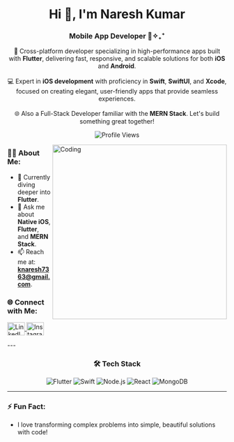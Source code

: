 <h1 align="center">Hi 👋, I'm Naresh Kumar</h1>

<h3 align="center">Mobile App Developer 📲✧₊⁺</h3>

<p align="center">
  🚀 Cross-platform developer specializing in high-performance apps built with <strong>Flutter</strong>, delivering fast, responsive, and scalable solutions for both <strong>iOS</strong> and <strong>Android</strong>. <br><br>
  💻 Expert in <strong>iOS development</strong> with proficiency in <strong>Swift</strong>, <strong>SwiftUI</strong>, and <strong>Xcode</strong>, focused on creating elegant, user-friendly apps that provide seamless experiences. <br><br>
  🌐 Also a Full-Stack Developer familiar with the <strong>MERN Stack</strong>. Let's build something great together!
</p>

<p align="center">
  <img src="https://komarev.com/ghpvc/?username=nareshptt&label=Profile%20views&color=0e75b6&style=flat" alt="Profile Views" /> 
</p>

<img align="right" alt="Coding" width="400" src="https://physicsgurukul.files.wordpress.com/2019/02/character-1.gif" />

### 👨‍💻 About Me:
- 🌱 Currently diving deeper into **Flutter**.
- 💬 Ask me about **Native iOS**, **Flutter**, and **MERN Stack**.
- 📫 Reach me at: **[knaresh7363@gmail.com](mailto:knaresh7363@gmail.com)**.

### 🌐 Connect with Me:
<p align="left">
  <a href="https://linkedin.com/in/nareshptt" target="_blank">
    <img align="center" src="https://raw.githubusercontent.com/rahuldkjain/github-profile-readme-generator/master/src/images/icons/Social/linked-in-alt.svg" alt="LinkedIn" height="30" width="40" />
  </a>
  <a href="https://instagram.com/nareshptt" target="_blank">
    <img align="center" src="https://raw.githubusercontent.com/rahuldkjain/github-profile-readme-generator/master/src/images/icons/Social/instagram.svg" alt="Instagram" height="30" width="40" />
  </a>
</p>
---

<h3 align="center">🛠 Tech Stack</h3>

<p align="center">
  <img src="https://img.shields.io/badge/Flutter-%2302569B.svg?style=for-the-badge&logo=Flutter&logoColor=white" alt="Flutter" />
  <img src="https://img.shields.io/badge/Swift-%23FA7343.svg?style=for-the-badge&logo=swift&logoColor=white" alt="Swift" />
  <img src="https://img.shields.io/badge/Node.js-43853D?style=for-the-badge&logo=node.js&logoColor=white" alt="Node.js" />
  <img src="https://img.shields.io/badge/React-%2320232a.svg?style=for-the-badge&logo=react&logoColor=%2361DAFB" alt="React" />
  <img src="https://img.shields.io/badge/MongoDB-%2347A248.svg?style=for-the-badge&logo=mongodb&logoColor=white" alt="MongoDB" />
</p>

---
### ⚡ Fun Fact:
- I love transforming complex problems into simple, beautiful solutions with code!
